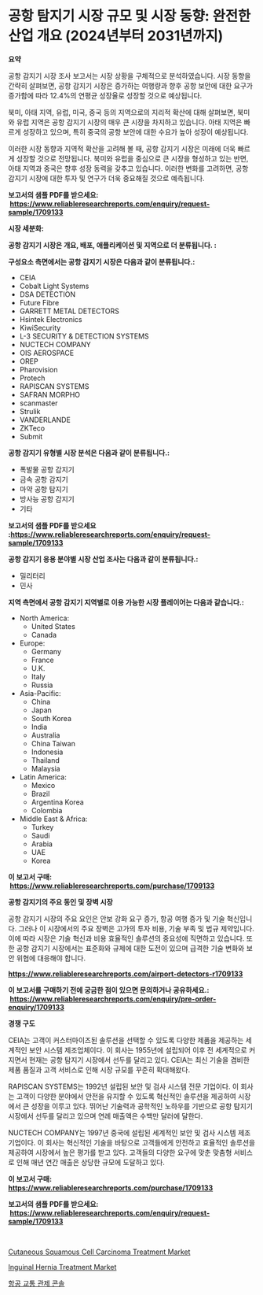 <p><h1>공항 탐지기 시장 규모 및 시장 동향: 완전한 산업 개요 (2024년부터 2031년까지)</h1></p><p><strong>요약</strong></p>
<p><p>공항 감지기 시장 조사 보고서는 시장 상황을 구체적으로 분석하였습니다. 시장 동향을 간략히 살펴보면, 공항 감지기 시장은 증가하는 여행량과 향후 공항 보안에 대한 요구가 증가함에 따라 12.4%의 연평균 성장율로 성장할 것으로 예상됩니다.</p><p>북미, 아태 지역, 유럽, 미국, 중국 등의 지역으로의 지리적 확산에 대해 살펴보면, 북미와 유럽 지역은 공항 감지기 시장의 매우 큰 시장을 차지하고 있습니다. 아태 지역은 빠르게 성장하고 있으며, 특히 중국의 공항 보안에 대한 수요가 높아 성장이 예상됩니다.</p><p>이러한 시장 동향과 지역적 확산을 고려해 볼 때, 공항 감지기 시장은 미래에 더욱 빠르게 성장할 것으로 전망됩니다. 북미와 유럽을 중심으로 큰 시장을 형성하고 있는 반면, 아태 지역과 중국은 향후 성장 동력을 갖추고 있습니다. 이러한 변화를 고려하면, 공항 감지기 시장에 대한 투자 및 연구가 더욱 중요해질 것으로 예측됩니다.</p></p>
<p><strong>보고서의 샘플 PDF를 받으세요: &nbsp;<a href="https://www.reliableresearchreports.com/enquiry/request-sample/1709133">https://www.reliableresearchreports.com/enquiry/request-sample/1709133</a></strong></p>
<p><strong>시장 세분화:</strong></p>
<p><strong> 공항 감지기 시장은 개요, 배포, 애플리케이션 및 지역으로 더 분류됩니다. :</strong></p>
<p><strong>구성요소 측면에서는 공항 감지기 시장은 다음과 같이 분류됩니다.:</strong></p>
<p><ul><li>CEIA</li><li>Cobalt Light Systems</li><li>DSA DETECTION</li><li>Future Fibre</li><li>GARRETT METAL DETECTORS</li><li>Hsintek Electronics</li><li>KiwiSecurity</li><li>L-3 SECURITY & DETECTION SYSTEMS</li><li>NUCTECH COMPANY</li><li>OIS AEROSPACE</li><li>OREP</li><li>Pharovision</li><li>Protech</li><li>RAPISCAN SYSTEMS</li><li>SAFRAN MORPHO</li><li>scanmaster</li><li>Strulik</li><li>VANDERLANDE</li><li>ZKTeco</li><li>Submit</li></ul></p>
<p><strong> 공항 감지기 유형별 시장 분석은 다음과 같이 분류됩니다.:</strong></p>
<p><ul><li>폭발물 공항 감지기</li><li>금속 공항 감지기</li><li>마약 공항 탐지기</li><li>방사능 공항 감지기</li><li>기타</li></ul></p>
<p><strong>보고서의 샘플 PDF를 받으세요 :<a href="https://www.reliableresearchreports.com/enquiry/request-sample/1709133">https://www.reliableresearchreports.com/enquiry/request-sample/1709133</a></strong></p>
<p><strong> 공항 감지기 응용 분야별 시장 산업 조사는 다음과 같이 분류됩니다.:</strong></p>
<p><ul><li>밀리터리</li><li>민사</li></ul></p>
<p><strong>지역 측면에서 공항 감지기 지역별로 이용 가능한 시장 플레이어는 다음과 같습니다.:</strong></p>
<p><ul>
    <li>
        North America:
        <ul>
            <li>United States</li>
            <li>Canada</li>
        </ul>
    </li>
    <li>
        Europe:
        <ul>
            <li>Germany</li>
            <li>France</li>
            <li>U.K.</li>
            <li>Italy</li>
            <li>Russia</li>
        </ul>
    </li>
    <li>
        Asia-Pacific:
        <ul>
            <li>China</li>
            <li>Japan</li>
            <li>South Korea</li>
            <li>India</li>
            <li>Australia</li>
            <li>China Taiwan</li>
            <li>Indonesia</li>
            <li>Thailand</li>
            <li>Malaysia</li>
        </ul>
    </li>
    <li>
        Latin America:
        <ul>
            <li>Mexico</li>
            <li>Brazil</li>
            <li>Argentina Korea</li>
            <li>Colombia</li>
        </ul>
    </li>
    <li>
        Middle East & Africa:
        <ul>
            <li>Turkey</li>
            <li>Saudi</li>
            <li>Arabia</li>
            <li>UAE</li>
            <li>Korea</li>
        </ul>
    </li>
    </ul></p>
<p><strong>이 보고서 구매: &nbsp;<a href="https://www.reliableresearchreports.com/purchase/1709133">https://www.reliableresearchreports.com/purchase/1709133</a></strong></p>
<p><strong>공항 감지기의 주요 동인 및 장벽 시장</strong></p>
<p><p>공항 감지기 시장의 주요 요인은 안보 강화 요구 증가, 항공 여행 증가 및 기술 혁신입니다. 그러나 이 시장에서의 주요 장벽은 고가의 투자 비용, 기술 부족 및 법규 제약입니다. 이에 따라 시장은 기술 혁신과 비용 효율적인 솔루션의 중요성에 직면하고 있습니다. 또한 공항 감지기 시장에서는 표준화와 규제에 대한 도전이 있으며 급격한 기술 변화와 보안 위협에 대응해야 합니다.</p></p>
<p><strong><a href="https://www.reliableresearchreports.com/airport-detectors-r1709133">https://www.reliableresearchreports.com/airport-detectors-r1709133</a></strong></p>
<p><strong>이 보고서를 구매하기 전에 궁금한 점이 있으면 문의하거나 공유하세요.: &nbsp;<a href="https://www.reliableresearchreports.com/enquiry/pre-order-enquiry/1709133">https://www.reliableresearchreports.com/enquiry/pre-order-enquiry/1709133</a></strong></p>
<p><strong>경쟁 구도</strong></p>
<p><p>CEIA는 고객이 커스터마이즈된 솔루션을 선택할 수 있도록 다양한 제품을 제공하는 세계적인 보안 시스템 제조업체이다.  이 회사는 1955년에 설립되어 이후 전 세계적으로 커지면서 현재는 공항 탐지기 시장에서 선두를 달리고 있다. CEIA는 최신 기술을 겸비한 제품 품질과 고객 서비스로 인해 시장 규모를 꾸준히 확대해왔다.</p><p>RAPISCAN SYSTEMS는 1992년 설립된 보안 및 검사 시스템 전문 기업이다. 이 회사는 고객이 다양한 분야에서 안전을 유지할 수 있도록 혁신적인 솔루션을 제공하여 시장에서 큰 성장을 이루고 있다. 뛰어난 기술력과 공학적인 노하우를 기반으로 공항 탐지기 시장에서 선두를 달리고 있으며 연례 매출액은 수백만 달러에 달한다.</p><p>NUCTECH COMPANY는 1997년 중국에 설립된 세계적인 보안 및 검사 시스템 제조기업이다. 이 회사는 혁신적인 기술을 바탕으로 고객들에게 안전하고 효율적인 솔루션을 제공하여 시장에서 높은 평가를 받고 있다. 고객들의 다양한 요구에 맞춘 맞춤형 서비스로 인해 매년 연간 매출은 상당한 규모에 도달하고 있다.</p></p>
<p><strong>이 보고서 구매: &nbsp; <a href="https://www.reliableresearchreports.com/purchase/1709133">https://www.reliableresearchreports.com/purchase/1709133</a></strong></p>
<p><strong>보고서의 샘플 PDF를 받으세요: &nbsp;<a href="https://www.reliableresearchreports.com/enquiry/request-sample/1709133">https://www.reliableresearchreports.com/enquiry/request-sample/1709133</a></strong><strong></strong></p>
<p>&nbsp;</p>
<p><p><a href="https://github.com/Glendatilghmankmgz0rbhwpy/Market-Research-Report-List-2/blob/main/cutaneous-squamous-cell-carcinoma-treatment-market.md">Cutaneous Squamous Cell Carcinoma Treatment Market</a></p><p><a href="https://github.com/dx0328/Market-Research-Report-List-2/blob/main/inguinal-hernia-treatment-market.md">Inguinal Hernia Treatment Market</a></p><p><a href="https://github.com/fernandotryO5lson96765/Market-Research-Report-List-1/blob/main/422972422580.md">항공 교통 관제 콘솔</a></p></p>